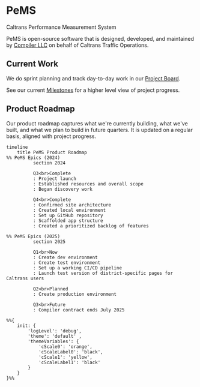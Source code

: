 # PeMS

Caltrans Performance Measurement System

PeMS is open-source software that is designed, developed, and maintained by [Compiler LLC](https://compiler.la) on behalf of Caltrans Traffic Operations.

## Current Work

We do sprint planning and track day-to-day work in our [Project Board](https://github.com/orgs/compilerla/projects/3/views/1).

See our current [Milestones](https://github.com/compilerla/pems/milestones) for a higher level view of project progress.

## Product Roadmap

Our product roadmap captures what we're currently building, what we've built, and what we plan to build in future quarters. It is updated on a regular basis, aligned with project progress.

```mermaid
timeline
    title PeMS Product Roadmap
%% PeMS Epics (2024)
          section 2024

          Q3<br>Complete
          : Project launch
          : Established resources and overall scope
          : Began discovery work

          Q4<br>Complete
          : Confirmed site architecture
          : Created local environment
          : Set up GitHub repository
          : Scaffolded app structure
          : Created a prioritized backlog of features

%% PeMS Epics (2025)
          section 2025

          Q1<br>Now
          : Create dev environment
          : Create test environment
          : Set up a working CI/CD pipeline
          : Launch test version of district-specific pages for Caltrans users

          Q2<br>Planned
          : Create production environment

          Q3<br>Future
          : Compiler contract ends July 2025

%%{
    init: {
        'logLevel': 'debug',
        'theme': 'default' ,
        'themeVariables': {
            'cScale0': 'orange',
            'cScaleLabel0': 'black',
            'cScale1': 'yellow',
            'cScaleLabel1': 'black'
        }
    }
}%%
```
